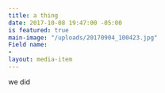 ```yaml
---
title: a thing
date: 2017-10-08 19:47:00 -05:00
is featured: true
main-image: "/uploads/20170904_100423.jpg"
Field name:
- 
layout: media-item
---
```


we did

